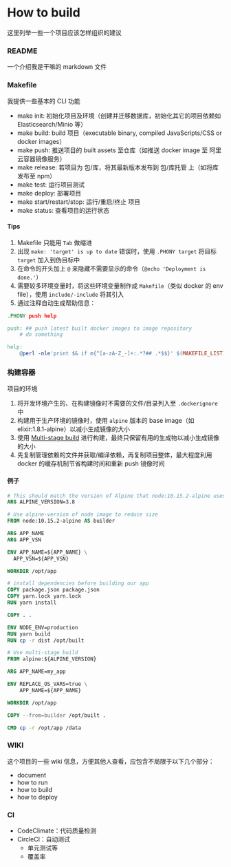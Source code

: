 # How to build

这里列举一些一个项目应该怎样组织的建议

### README

一个介绍我是干嘛的 markdown 文件


### Makefile

我提供一些基本的 CLI 功能

- make init: 初始化项目及环境（创建并迁移数据库，初始化其它的项目依赖如 Elasticsearch/Minio 等）
- make build: build 项目（executable binary, compiled JavaScripts/CSS or docker images）
- make push: 推送项目的 built assets 至仓库（如推送 docker image 至 阿里云容器镜像服务）
- make release: 若项目为 包/库，将其最新版本发布到 包/库托管 上（如将库发布至 npm）
- make test: 运行项目测试
- make deploy: 部署项目
- make start/restart/stop: 运行/重启/终止 项目
- make status: 查看项目的运行状态

#### Tips

1. Makefile 只能用 `Tab` 做缩进
1. 出现 `make: 'target' is up to date` 错误时，使用 `.PHONY target` 将目标 `target` 加入到伪目标中
1. 在命令的开头加上 `@` 来隐藏不需要显示的命令（`@echo 'Deployment is done.'`）
1. 需要较多环境变量时，将这些环境变量制作成 `Makefile`（类似 docker 的 env file），使用 `include/-include` 将其引入
1. 通过注释自动生成帮助信息：
```makefile
.PHONY push help

push: ## push latest built docker images to image repository
	# do something

help:
	@perl -nle'print $& if m{^[a-zA-Z_-]+:.*?## .*$$}' $(MAKEFILE_LIST) | sort | awk 'BEGIN {FS = ":.*?## "}; {printf "\033[36m%-30s\033[0m %s\n", $$1, $$2}'
```


### 构建容器

项目的环境

1. 将开发环境产生的、在构建镜像时不需要的文件/目录列入至 `.dockerignore` 中
1. 构建用于生产环境的镜像时，使用 `alpine` 版本的 base image（如 elixir:1.8.1-alpine）以减小生成镜像的大小
1. 使用 [Multi-stage build](https://docs.docker.com/develop/develop-images/multistage-build/) 进行构建，最终只保留有用的生成物以减小生成镜像的大小
1. 先复制管理依赖的文件并获取/编译依赖，再复制项目整体，最大程度利用 docker 的缓存机制节省构建时间和重新 push 镜像时间

#### 例子

```Dockerfile
# This should match the version of Alpine that node:10.15.2-alpine uses.
ARG ALPINE_VERSION=3.8

# Use alpine-version of node image to reduce size
FROM node:10.15.2-alpine AS builder

ARG APP_NAME
ARG APP_VSN

ENV APP_NAME=${APP_NAME} \
  APP_VSN=${APP_VSN}

WORKDIR /opt/app

# install dependencies before building our app
COPY package.json package.json 
COPY yarn.lock yarn.lock 
RUN yarn install

COPY . .

ENV NODE_ENV=production
RUN yarn build
RUN cp -r dist /opt/built

# Use multi-stage build
FROM alpine:${ALPINE_VERSION}

ARG APP_NAME=my_app

ENV REPLACE_OS_VARS=true \
    APP_NAME=${APP_NAME}

WORKDIR /opt/app

COPY --from=builder /opt/built .

CMD cp -r /opt/app /data
```



### WIKI

这个项目的一些 wiki 信息，方便其他人查看，应包含不局限于以下几个部分：

- document
- how to run
- how to build
- how to deploy


### CI
- CodeClimate：代码质量检测
- CircleCI：自动测试
  - 单元测试等
  - 覆盖率
